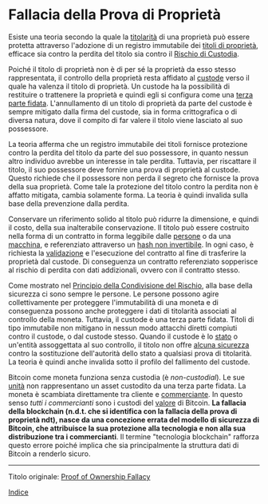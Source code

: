 # Fallacia della Prova di Proprietà



Esiste una teoria secondo la quale la [titolarità](ch101-glossary.md#proprietario) di una proprietà può essere protetta attraverso l'adozione di un registro immutabile dei [titoli di proprietà](ch101-glossary.md#ricorrente-claimant), efficace sia contro la perdita del titolo sia contro il [Rischio di Custodia](ch009-custodial-risk-principle.md).

Poiché il titolo di proprietà non è di per sé la proprietà da esso stesso rappresentata, il controllo della proprietà resta affidato al [custode](ch101-glossary.md#custode) verso il quale ha valenza il titolo di proprietà.  Un custode ha la possibilità di restituire o trattenere la proprietà e quindi egli si configura come una [terza parte fidata](https://en.wikipedia.org/wiki/Trusted_third_party). L'annullamento di un titolo di proprietà da parte del custode è sempre mitigato dalla firma del custode, sia in forma crittografica o di diversa natura, dove il compito di far valere il titolo viene lasciato al suo possessore. 

La teoria afferma che un registro immutabile dei titoli fornisce protezione contro la perdita del titolo da parte del suo possessore, in quanto nessun altro individuo avrebbe un interesse in tale perdita. Tuttavia, per riscattare il titolo, il suo possessore deve fornire una prova di proprietà al custode. Questo richiede che il possessore non perda il segreto che fornisce la prova della sua proprietà. Come tale la protezione del titolo contro la perdita non è affatto mitigata, cambia solamente forma. La teoria è quindi invalida sulla base della prevenzione dalla perdita.

Conservare un riferimento solido al titolo può ridurre la dimensione, e quindi il costo, della sua inalterabile conservazione. Il titolo può essere costruito nella forma di un contratto in forma leggibile dalle [persone](ch101-glossary.md#persona) o da una [macchina](ch101-glossary.md#macchina), e referenziato attraverso un [hash non invertibile](https://it.wikipedia.org/wiki/Funzione_crittografica_di_hash). In ogni caso, è richiesta la [validazione](ch101-glossary.md#validazione) e l'esecuzione del contratto al fine di trasferire la proprietà dal custode. Di conseguenza un contratto referenziato sopperisce al rischio di perdita con dati addizionali, ovvero con il contratto stesso.

Come mostrato nel [Principio della Condivisione del Rischio](ch016-risk-sharing-principle.md), alla base della sicurezza ci sono sempre le persone. Le persone possono agire collettivamente per proteggere l'immutabilità di una moneta e di conseguenza possono anche proteggere i dati di titolarità associati al controllo della moneta. Tuttavia, il custode è una terza parte fidata. Titoli di tipo immutabile non mitigano in nessun modo attacchi diretti compiuti contro il custode, o dal custode stesso. Quando il custode è lo [stato](ch101-glossary.md#stato) o un'entità assoggettata al suo controllo, il titolo non offre [alcuna sicurezza](https://it.wikipedia.org/wiki/Ordine_esecutivo_6102) contro la sostituzione dell'autorità dello stato a qualsiasi prova di titolarità. La teoria è quindi anche invalida sotto il profilo del fallimento del custode.

Bitcoin come moneta funziona senza custodia (è _non-custodial_). Le sue [unità](ch101-glossary.md#unità) non rappresentano un asset custodito da una terza parte fidata. La moneta è scambiata direttamente tra cliente e [commerciante](ch101-glossary.md#commerciante). In questo senso _tutti i commercianti_ sono i custodi del [valore](ch101-glossary.md#valore) di Bitcoin. **La fallacia della blockchain (n.d.t. che si identifica con la fallacia della prova di proprietà ndt), nasce da una concezione errata del modello di sicurezza di Bitcoin, che attribuisce la sua protezione alla tecnologia e non alla sua distribuzione tra i commercianti**. Il termine "tecnologia blockchain" rafforza questo errore poiché implica che sia principalmente la struttura dati di Bitcoin a renderlo sicuro.

---------
Titolo originale: [Proof of Ownership Fallacy](https://github.com/libbitcoin/libbitcoin-system/wiki/Proof-of-Ownership-Fallacy)

[Indice](/README.md)



